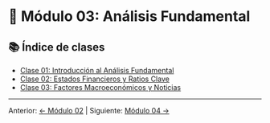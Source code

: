 # 🧮 Módulo 03: Análisis Fundamental

## 📚 Índice de clases
- [Clase 01: Introducción al Análisis Fundamental](Clase_01_Introduccion_al_Analisis_Fundamental.md)
- [Clase 02: Estados Financieros y Ratios Clave](Clase_02_Estados_Financieros_y_Ratios.md)
- [Clase 03: Factores Macroeconómicos y Noticias](Clase_03_Factores_Macroeconomicos_y_Noticias.md)

---
Anterior: [← Módulo 02](../02_Analisis_Tecnico/README.md) | Siguiente: [Módulo 04 →](../04_Gestion_de_Riesgos_y_Capital/README.md)
